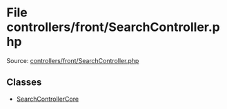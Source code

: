 File controllers/front/SearchController.php
=========

Source: [controllers/front/SearchController.php](https://github.com/PrestaShop/PrestaShop/blob/1.5.3.1/controllers/front/SearchController.php)


Classes
-------

* [SearchControllerCore](class.SearchControllerCore.md)


